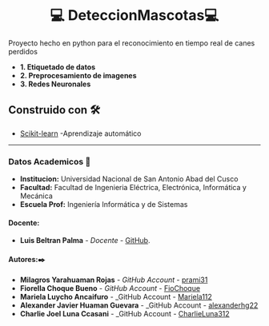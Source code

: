 
# **<center> 💻  DeteccionMascotas💻 </center>**
Proyecto hecho en python para el reconocimiento en tiempo real de canes perdidos
* **1. Etiquetado de datos** 
* **2. Preprocesamiento de imagenes**
* **3. Redes Neuronales** 


## Construido con 🛠️


* [Scikit-learn](https://scikit-learn.org/stable/) -Aprendizaje automático


---

### Datos Academicos 📖

- **Institucion:** Universidad Nacional de San Antonio Abad del Cusco
- **Facultad:** Facultad de Ingenieria Eléctrica, Electrónica, Informática y Mecánica
- **Escuela Prof:** Ingeniería Informática y de Sistemas

#### Docente:

- **Luis Beltran Palma** - _Docente_ - [GitHub](https://github.com/nitanilla).

#### Autores:✒️
- **Milagros Yarahuaman Rojas** - _GitHub Account_ - [prami31](https://github.com/prami31)
- **Fiorella Choque Bueno** - _GitHub Account_ - [FioChoque](https://github.com/FioChoque)
- **Mariela Luycho Ancaifuro** - _GitHub Account - [Mariela112](https://github.com/MLuAnc)
- **Alexander Javier Huaman Guevara** - _GitHub Account - [alexanderhg22](https://github.com/alexanderhg22)
- **Charlie Joel Luna Ccasani** - _GitHub Account - [CharlieLuna312](https://github.com/CharlieLuna312)
